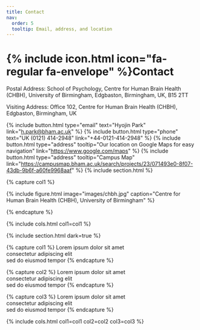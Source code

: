 ```yaml
---
title: Contact
nav:
  order: 5
  tooltip: Email, address, and location
---
```


# {% include icon.html icon="fa-regular fa-envelope" %}Contact

Postal Address: School of Psychology, Centre for Human Brain Health (CHBH), University of Birmingham, Edgbaston, Birmingham, UK, B15 2TT

Visiting Address: Office 102, Centre for Human Brain Health (CHBH), Edgbaston, Birmingham, UK

{%
  include button.html
  type="email"
  text="Hyojin Park"
  link="h.park@bham.ac.uk"
%}
{%
  include button.html
  type="phone"
  text="UK (0121) 414-2948"
  link="+44-0121-414-2948"
%}
{%
  include button.html
  type="address"
  tooltip="Our location on Google Maps for easy navigation"
  link="https://www.google.com/maps"
%}
{%
  include button.html
  type="address"
  tooltip="Campus Map"
  link="https://campusmap.bham.ac.uk/search/projects/23/071493e0-8f07-43db-9b6f-a60fe9968aaf"
%}
{% include section.html %}

{% capture col1 %}

{%
  include figure.html
  image="images/chbh.jpg"
  caption="Centre for Human Brain Health (CHBH), University of Birmingham"
%}

{% endcapture %}

<!-- {% capture col2 %} -->

<!-- {% -->
<!--   include figure.html -->
<!--   image="images/chbh.jpg" -->
<!--   caption="Centre for Human Brain Health (CHBH)" -->
<!-- %} -->

<!-- {% endcapture %} -->

{% include cols.html col1=col1 %}
<!-- {% include cols.html col1=col1 col2=col2 %} -->

{% include section.html dark=true %}

{% capture col1 %}
Lorem ipsum dolor sit amet  
consectetur adipiscing elit  
sed do eiusmod tempor
{% endcapture %}

{% capture col2 %}
Lorem ipsum dolor sit amet  
consectetur adipiscing elit  
sed do eiusmod tempor
{% endcapture %}

{% capture col3 %}
Lorem ipsum dolor sit amet  
consectetur adipiscing elit  
sed do eiusmod tempor
{% endcapture %}

{% include cols.html col1=col1 col2=col2 col3=col3 %}
